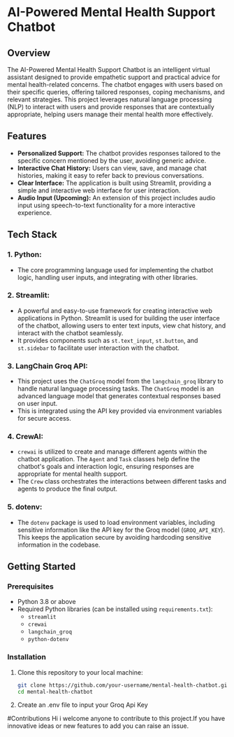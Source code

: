 # AI-Powered Mental Health Support Chatbot

## Overview
The AI-Powered Mental Health Support Chatbot is an intelligent virtual assistant designed to provide empathetic support and practical advice for mental health-related concerns. The chatbot engages with users based on their specific queries, offering tailored responses, coping mechanisms, and relevant strategies. This project leverages natural language processing (NLP) to interact with users and provide responses that are contextually appropriate, helping users manage their mental health more effectively.

## Features
- **Personalized Support:** The chatbot provides responses tailored to the specific concern mentioned by the user, avoiding generic advice.
- **Interactive Chat History:** Users can view, save, and manage chat histories, making it easy to refer back to previous conversations.
- **Clear Interface:** The application is built using Streamlit, providing a simple and interactive web interface for user interaction.
- **Audio Input (Upcoming):** An extension of this project includes audio input using speech-to-text functionality for a more interactive experience.

## Tech Stack
### 1. **Python:** 
   - The core programming language used for implementing the chatbot logic, handling user inputs, and integrating with other libraries.

### 2. **Streamlit:** 
   - A powerful and easy-to-use framework for creating interactive web applications in Python. Streamlit is used for building the user interface of the chatbot, allowing users to enter text inputs, view chat history, and interact with the chatbot seamlessly.
   - It provides components such as `st.text_input`, `st.button`, and `st.sidebar` to facilitate user interaction with the chatbot.

### 3. **LangChain Groq API:**
   - This project uses the `ChatGroq` model from the `langchain_groq` library to handle natural language processing tasks. The `ChatGroq` model is an advanced language model that generates contextual responses based on user input.
   - This is integrated using the API key provided via environment variables for secure access.

### 4. **CrewAI:**
   - `crewai` is utilized to create and manage different agents within the chatbot application. The `Agent` and `Task` classes help define the chatbot's goals and interaction logic, ensuring responses are appropriate for mental health support.
   - The `Crew` class orchestrates the interactions between different tasks and agents to produce the final output.

### 5. **dotenv:**
   - The `dotenv` package is used to load environment variables, including sensitive information like the API key for the Groq model (`GROQ_API_KEY`). This keeps the application secure by avoiding hardcoding sensitive information in the codebase.

## Getting Started
### Prerequisites
- Python 3.8 or above
- Required Python libraries (can be installed using `requirements.txt`):
  - `streamlit`
  - `crewai`
  - `langchain_groq`
  - `python-dotenv`

### Installation
1. Clone this repository to your local machine:
   ```bash
   git clone https://github.com/your-username/mental-health-chatbot.git
   cd mental-health-chatbot

2. Create an .env file to input your Groq Api Key

#Contributions
Hi i welcome anyone to contribute to this project.If you have innovative ideas or new features to add you can raise an issue.
